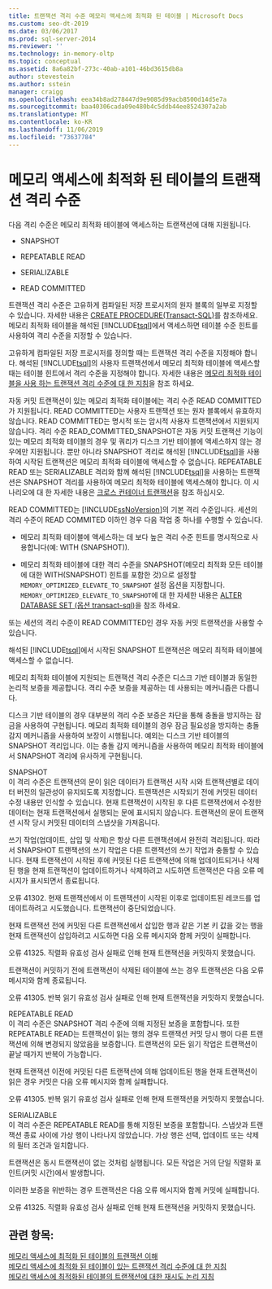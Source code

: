 ```yaml
---
title: 트랜잭션 격리 수준 메모리 액세스에 최적화 된 테이블 | Microsoft Docs
ms.custom: seo-dt-2019
ms.date: 03/06/2017
ms.prod: sql-server-2014
ms.reviewer: ''
ms.technology: in-memory-oltp
ms.topic: conceptual
ms.assetid: 8a6a82bf-273c-40ab-a101-46bd3615db8a
author: stevestein
ms.author: sstein
manager: craigg
ms.openlocfilehash: eea34b8ad278447d9e9085d99acb8500d14d5e7a
ms.sourcegitcommit: baa40306cada09e480b4c5ddb44ee8524307a2ab
ms.translationtype: MT
ms.contentlocale: ko-KR
ms.lasthandoff: 11/06/2019
ms.locfileid: "73637784"
---
```

# <a name="transaction-isolation-levels-in-memory-optimized-tables"></a>메모리 액세스에 최적화 된 테이블의 트랜잭션 격리 수준

  다음 격리 수준은 메모리 최적화 테이블에 액세스하는 트랜잭션에 대해 지원됩니다.  
  
-   SNAPSHOT  
  
-   REPEATABLE READ  
  
-   SERIALIZABLE  
  
-   READ COMMITTED  
  
 트랜잭션 격리 수준은 고유하게 컴파일된 저장 프로시저의 원자 블록의 일부로 지정할 수 있습니다. 자세한 내용은 [CREATE PROCEDURE&#40;Transact-SQL&#41;](/sql/t-sql/statements/create-procedure-transact-sql)를 참조하세요. 메모리 최적화 테이블을 해석된 [!INCLUDE[tsql](../includes/tsql-md.md)]에서 액세스하면 테이블 수준 힌트를 사용하여 격리 수준을 지정할 수 있습니다.  
  
 고유하게 컴파일된 저장 프로시저를 정의할 때는 트랜잭션 격리 수준을 지정해야 합니다. 해석된 [!INCLUDE[tsql](../includes/tsql-md.md)]의 사용자 트랜잭션에서 메모리 최적화 테이블에 액세스할 때는 테이블 힌트에서 격리 수준을 지정해야 합니다. 자세한 내용은 [메모리 최적화 테이블을 사용 하는 트랜잭션 격리 수준에 대 한 지침](../relational-databases/in-memory-oltp/memory-optimized-tables.md)을 참조 하세요.  
  
 자동 커밋 트랜잭션이 있는 메모리 최적화 테이블에는 격리 수준 READ COMMITTED가 지원됩니다. READ COMMITTED는 사용자 트랜잭션 또는 원자 블록에서 유효하지 않습니다. READ COMMITTED는 명시적 또는 암시적 사용자 트랜잭션에서 지원되지 않습니다. 격리 수준 READ_COMMITTED_SNAPSHOT은 자동 커밋 트랜잭션 기능이 있는 메모리 최적화 테이블의 경우 및 쿼리가 디스크 기반 테이블에 액세스하지 않는 경우에만 지원됩니다. 뿐만 아니라 SNAPSHOT 격리로 해석된 [!INCLUDE[tsql](../includes/tsql-md.md)]을 사용하여 시작된 트랜잭션은 메모리 최적화 테이블에 액세스할 수 없습니다. REPEATABLE READ 또는 SERIALIZABLE 격리와 함께 해석된 [!INCLUDE[tsql](../includes/tsql-md.md)]을 사용하는 트랜잭션은 SNAPSHOT 격리를 사용하여 메모리 최적화 테이블에 액세스해야 합니다. 이 시나리오에 대 한 자세한 내용은 [크로스 컨테이너 트랜잭션](cross-container-transactions.md)을 참조 하십시오.  
  
 READ COMMITTED는 [!INCLUDE[ssNoVersion](../includes/ssnoversion-md.md)]의 기본 격리 수준입니다. 세션의 격리 수준이 READ COMMITED 이하인 경우 다음 작업 중 하나를 수행할 수 있습니다.  
  
-   메모리 최적화 테이블에 액세스하는 데 보다 높은 격리 수준 힌트를 명시적으로 사용합니다(예: WITH (SNAPSHOT)).  
  
-   메모리 최적화 테이블에 대한 격리 수준을 SNAPSHOT(메모리 최적화 모든 테이블에 대한 WITH(SNAPSHOT) 힌트를 포함한 것)으로 설정할 `MEMORY_OPTIMIZED_ELEVATE_TO_SNAPSHOT` 설정 옵션을 지정합니다. `MEMORY_OPTIMIZED_ELEVATE_TO_SNAPSHOT`에 대 한 자세한 내용은 [ALTER DATABASE SET &#40;옵션 transact-sql&#41;](/sql/t-sql/statements/alter-database-transact-sql-set-options)을 참조 하세요.  
  
 또는 세션의 격리 수준이 READ COMMITTED인 경우 자동 커밋 트랜잭션을 사용할 수 있습니다.  
  
 해석된 [!INCLUDE[tsql](../includes/tsql-md.md)]에서 시작된 SNAPSHOT 트랜잭션은 메모리 최적화 테이블에 액세스할 수 없습니다.  
  
 메모리 최적화 테이블에 지원되는 트랜잭션 격리 수준은 디스크 기반 테이블과 동일한 논리적 보증을 제공합니다. 격리 수준 보증을 제공하는 데 사용되는 메커니즘은 다릅니다.  
  
 디스크 기반 테이블의 경우 대부분의 격리 수준 보증은 차단을 통해 충돌을 방지하는 잠금을 사용하여 구현됩니다. 메모리 최적화 테이블의 경우 잠금 필요성을 방지하는 충돌 감지 메커니즘을 사용하여 보장이 시행됩니다. 예외는 디스크 기반 테이블의 SNAPSHOT 격리입니다. 이는 충돌 감지 메커니즘을 사용하여 메모리 최적화 테이블에서 SNAPSHOT 격리에 유사하게 구현됩니다.  
  
 SNAPSHOT  
 이 격리 수준은 트랜잭션의 문이 읽은 데이터가 트랜잭션 시작 시와 트랜잭션별로 데이터 버전의 일관성이 유지되도록 지정합니다. 트랜잭션은 시작되기 전에 커밋된 데이터 수정 내용만 인식할 수 있습니다. 현재 트랜잭션이 시작된 후 다른 트랜잭션에서 수정한 데이터는 현재 트랜잭션에서 실행되는 문에 표시되지 않습니다. 트랜잭션의 문이 트랜잭션 시작 당시 커밋된 데이터의 스냅샷을 가져옵니다.  
  
 쓰기 작업(업데이트, 삽입 및 삭제)은 항상 다른 트랜잭션에서 완전히 격리됩니다. 따라서 SNAPSHOT 트랜잭션의 쓰기 작업은 다른 트랜잭션의 쓰기 작업과 충돌할 수 있습니다. 현재 트랜잭션이 시작된 후에 커밋된 다른 트랜잭션에 의해 업데이트되거나 삭제된 행을 현재 트랜잭션이 업데이트하거나 삭제하려고 시도하면 트랜잭션은 다음 오류 메시지가 표시되면서 종료됩니다.  
  
 오류 41302. 현재 트랜잭션에서 이 트랜잭션이 시작된 이후로 업데이트된 레코드를 업데이트하려고 시도했습니다. 트랜잭션이 중단되었습니다.  
  
 현재 트랜잭션 전에 커밋된 다른 트랜잭션에서 삽입한 행과 같은 기본 키 값을 갖는 행을 현재 트랜잭션이 삽입하려고 시도하면 다음 오류 메시지와 함께 커밋이 실패합니다.  
  
 오류 41325. 직렬화 유효성 검사 실패로 인해 현재 트랜잭션을 커밋하지 못했습니다.  
  
 트랜잭션이 커밋하기 전에 트랜잭션이 삭제된 테이블에 쓰는 경우 트랜잭션은 다음 오류 메시지와 함께 종료됩니다.  
  
 오류 41305. 반복 읽기 유효성 검사 실패로 인해 현재 트랜잭션을 커밋하지 못했습니다.  
  
 REPEATABLE READ  
 이 격리 수준은 SNAPSHOT 격리 수준에 의해 지정된 보증을 포함합니다. 또한 REPEATABLE READ는 트랜잭션이 읽는 행의 경우 트랜잭션 커밋 당시 행이 다른 트랜잭션에 의해 변경되지 않았음을 보증합니다. 트랜잭션의 모든 읽기 작업은 트랜잭션이 끝날 때가지 반복이 가능합니다.  
  
 현재 트랜잭션 이전에 커밋된 다른 트랜잭션에 의해 업데이트된 행을 현재 트랜잭션이 읽은 경우 커밋은 다음 오류 메시지와 함께 실패합니다.  
  
 오류 41305. 반복 읽기 유효성 검사 실패로 인해 현재 트랜잭션을 커밋하지 못했습니다.  
  
 SERIALIZABLE  
 이 격리 수준은 REPEATABLE READ를 통해 지정된 보증을 포함합니다. 스냅샷과 트랜잭션 종료 사이에 가상 행이 나타나지 않았습니다. 가상 행은 선택, 업데이트 또는 삭제의 필터 조건과 일치합니다.  
  
 트랜잭션은 동시 트랜잭션이 없는 것처럼 실행됩니다. 모든 작업은 거의 단일 직렬화 포인트(커밋 시간)에서 발생합니다.  
  
 이러한 보증을 위반하는 경우 트랜잭션은 다음 오류 메시지와 함께 커밋에 실패합니다.  
  
 오류 41325. 직렬화 유효성 검사 실패로 인해 현재 트랜잭션을 커밋하지 못했습니다.  
  
## <a name="see-also"></a>관련 항목:  
 [메모리 액세스에 최적화 된 테이블의 트랜잭션 이해](../../2014/database-engine/understanding-transactions-on-memory-optimized-tables.md)   
 [메모리 액세스에 최적화 된 테이블이 있는 트랜잭션 격리 수준에 대 한 지침](../relational-databases/in-memory-oltp/memory-optimized-tables.md)   
 [메모리 액세스에 최적화된 테이블의 트랜잭션에 대한 재시도 논리 지침](../../2014/database-engine/guidelines-for-retry-logic-for-transactions-on-memory-optimized-tables.md)  
  
  
